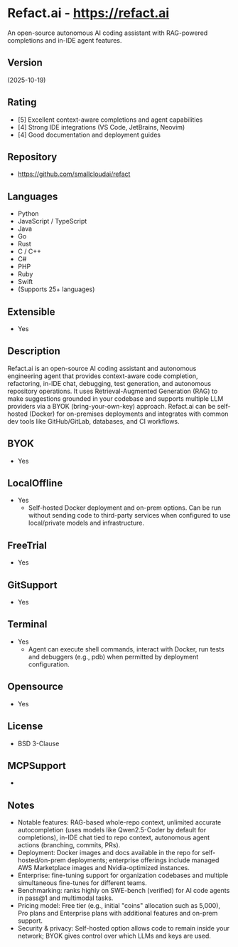 # Refact.ai - https://refact.ai
An open-source autonomous AI coding assistant with RAG-powered completions and in-IDE agent features.
## Version
(2025-10-19)

## Rating
- [5] Excellent context-aware completions and agent capabilities
- [4] Strong IDE integrations (VS Code, JetBrains, Neovim)
- [4] Good documentation and deployment guides

## Repository
- https://github.com/smallcloudai/refact
  
## Languages
- Python
- JavaScript / TypeScript
- Java
- Go
- Rust
- C / C++
- C#
- PHP
- Ruby
- Swift
- (Supports 25+ languages)
  
## Extensible
- Yes

## Description
Refact.ai is an open-source AI coding assistant and autonomous engineering agent that provides context-aware code completion, refactoring, in-IDE chat, debugging, test generation, and autonomous repository operations. It uses Retrieval-Augmented Generation (RAG) to make suggestions grounded in your codebase and supports multiple LLM providers via a BYOK (bring-your-own-key) approach. Refact.ai can be self-hosted (Docker) for on-premises deployments and integrates with common dev tools like GitHub/GitLab, databases, and CI workflows.

## BYOK
- Yes

## LocalOffline
- Yes
  - Self-hosted Docker deployment and on-prem options. Can be run without sending code to third-party services when configured to use local/private models and infrastructure.

## FreeTrial
- Yes

## GitSupport
- Yes

## Terminal
- Yes
  - Agent can execute shell commands, interact with Docker, run tests and debuggers (e.g., pdb) when permitted by deployment configuration.

## Opensource
- Yes

## License
- BSD 3-Clause

## MCPSupport
- 

## Notes
- Notable features: RAG-based whole-repo context, unlimited accurate autocompletion (uses models like Qwen2.5-Coder by default for completions), in-IDE chat tied to repo context, autonomous agent actions (branching, commits, PRs).
- Deployment: Docker images and docs available in the repo for self-hosted/on-prem deployments; enterprise offerings include managed AWS Marketplace images and Nvidia-optimized instances.
- Enterprise: fine-tuning support for organization codebases and multiple simultaneous fine-tunes for different teams.
- Benchmarking: ranks highly on SWE-bench (verified) for AI code agents in pass@1 and multimodal tasks.
- Pricing model: Free tier (e.g., initial "coins" allocation such as 5,000), Pro plans and Enterprise plans with additional features and on-prem support.
- Security & privacy: Self-hosted option allows code to remain inside your network; BYOK gives control over which LLMs and keys are used.


